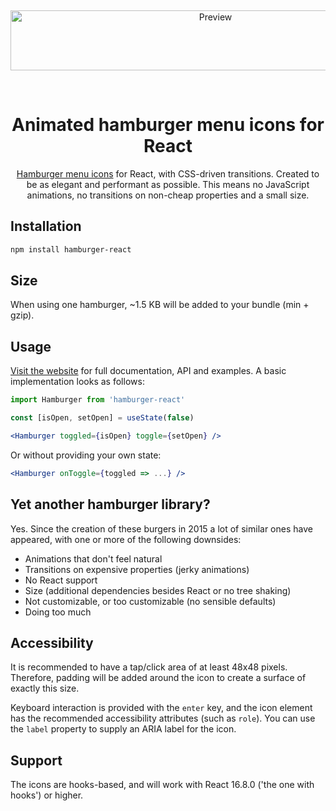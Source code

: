 <p>‌</p>
<p align="center">
  <img alt="Preview" src="docs/static/preview.gif" height="96" width="640">
</p>
<p>‌</p>
<p align="center">
<h1 align="center">Animated hamburger menu icons for React</h1>
</p>
<p align="center">
<a href="https://hamburger-react.netlify.app">Hamburger menu icons</a> for React, with CSS-driven transitions. Created to be as elegant and performant as possible. This means no JavaScript animations, no transitions on non-cheap properties and a small size.
</p>

## Installation

```sh
npm install hamburger-react
```

## Size

When using one hamburger, ~1.5 KB will be added to your bundle (min + gzip).

## Usage

[Visit the website](https://hamburger-react.netlify.app) for full documentation, API and examples. A basic implementation looks as follows:

```js
import Hamburger from 'hamburger-react'
```

```js
const [isOpen, setOpen] = useState(false)
```

```jsx
<Hamburger toggled={isOpen} toggle={setOpen} />
```

Or without providing your own state:

```jsx
<Hamburger onToggle={toggled => ...} />
```

## Yet another hamburger library?

Yes. Since the creation of these burgers in 2015 a lot of similar ones have appeared, with one or more of the following downsides:

- Animations that don't feel natural
- Transitions on expensive properties (jerky animations)
- No React support
- Size (additional dependencies besides React or no tree shaking)
- Not customizable, or too customizable (no sensible defaults)
- Doing too much

## Accessibility

It is recommended to have a tap/click area of at least 48x48 pixels. Therefore, padding will be added around the icon to create a surface of exactly this size.

Keyboard interaction is provided with the `enter` key, and the icon element has the recommended accessibility attributes (such as `role`). You can use the `label` property to supply an ARIA label for the icon.

## Support

The icons are hooks-based, and will work with React 16.8.0 ('the one with hooks') or higher.
